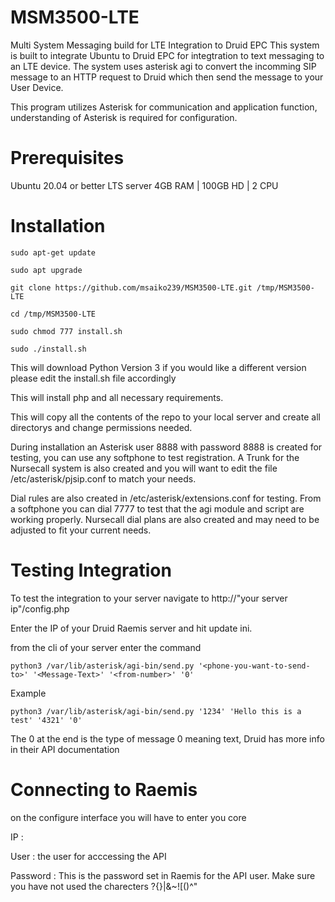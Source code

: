 # MSM3500-LTE
Multi System Messaging build for LTE Integration to Druid EPC
This system is built to integrate Ubuntu to Druid EPC for integtration to text messaging to an LTE device. The system uses asterisk agi to convert the incomming SIP message to an HTTP request to Druid which then send the message to your User Device. 

This program utilizes Asterisk for communication and application function, understanding of Asterisk is required for configuration.

# Prerequisites

Ubuntu 20.04 or better LTS server
4GB RAM | 100GB HD | 2 CPU

# Installation 

    sudo apt-get update
    
    sudo apt upgrade
    
    git clone https://github.com/msaiko239/MSM3500-LTE.git /tmp/MSM3500-LTE

    cd /tmp/MSM3500-LTE
    
    sudo chmod 777 install.sh

    sudo ./install.sh

This will download Python Version 3 if you would like a different version please edit the install.sh file accordingly

This will install php and all necessary requirements. 

This will copy all the contents of the repo to your local server and create all directorys and change permissions needed.

During installation an Asterisk user 8888 with password 8888 is created for testing, you can use any softphone to test registration. A Trunk for the Nursecall system is also created and you will want to edit the file /etc/asterisk/pjsip.conf to match your needs.

Dial rules are also created in /etc/asterisk/extensions.conf for testing. From a softphone you can dial 7777 to test that the agi module and script are working properly. Nursecall dial plans are also created and may need to be adjusted to fit your current needs. 

# Testing Integration
To test the integration to your server navigate to http://"your server ip"/config.php

Enter the IP of your Druid Raemis server and hit update ini.

from the cli of your server enter the command

    python3 /var/lib/asterisk/agi-bin/send.py '<phone-you-want-to-send-to>' '<Message-Text>' '<from-number>' '0'
    
Example

    python3 /var/lib/asterisk/agi-bin/send.py '1234' 'Hello this is a test' '4321' '0'

The 0 at the end is the type of message 0 meaning text, Druid has more info in their API documentation

# Connecting to Raemis
on the configure interface you will have to enter you core

IP :

User : the user for acccessing the API

Password : This is the password set in Raemis for the API user. Make sure you have not used the charecters ?{}|&~![()^"
    

